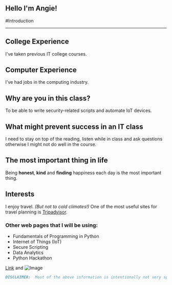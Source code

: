 ## Hello I'm Angie!

#Introduction
*********************************************************************************** 

## College Experience
I've taken previous IT college courses.

## Computer Experience
I've had jobs in the computing industry.

## Why are you in this class?
To be able to write security-related scripts and automate IoT devices.

## What might prevent success in an IT class
I need to stay on top of the reading, listen while in class and ask questions otherwise 
I might not do well in the course.

## The most important thing in life
Being **honest**, **kind** and **finding** happiness each day is the most important thing.

## Interests
I enjoy travel. _(But not to cold climates!)_
One of the most useful sites for travel planning is [Tripadvisor](https://www.tripadvisor.com/). 


### Other web pages that I will be using:
- Fundamentals of Programming in Python
- Internet of Things (IoT)
- Secure Scripting
- Data Analytics
- Python Hackathon


[Link](url) and ![Image](src)


```markdown
DISCLAIMER:  Most of the above information is intentionally not very specific.  
```



